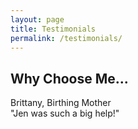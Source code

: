 ```yaml
---
layout: page
title: Testimonials
permalink: /testimonials/
---
```


## Why Choose Me...

Brittany, Birthing Mother  
"Jen was such a big help!"
